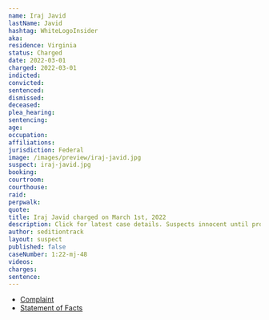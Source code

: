 ```yaml
---
name: Iraj Javid
lastName: Javid
hashtag: WhiteLogoInsider
aka:
residence: Virginia
status: Charged
date: 2022-03-01
charged: 2022-03-01
indicted:
convicted:
sentenced:
dismissed:
deceased:
plea_hearing:
sentencing:
age:
occupation:
affiliations:
jurisdiction: Federal
image: /images/preview/iraj-javid.jpg
suspect: iraj-javid.jpg
booking:
courtroom:
courthouse:
raid:
perpwalk:
quote:
title: Iraj Javid charged on March 1st, 2022
description: Click for latest case details. Suspects innocent until proven guilty.
author: seditiontrack
layout: suspect
published: false
caseNumber: 1:22-mj-48
videos:
charges:
sentence:
---
```

- [Complaint](https://www.justice.gov/usao-dc/case-multi-defendant/file/1479821/download)
- [Statement of Facts](https://www.justice.gov/usao-dc/case-multi-defendant/file/1479826/download)
